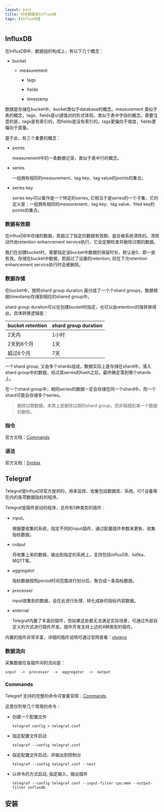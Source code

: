 ```yaml
---
layout: post
title: 时序数据库InfluxDB
tags: [InfluxDB]
---
```


## InfluxDB 

在InfluxDB中，数据组织构成上，有以下几个概念：

- bucket

    - measurement

        - tags

        - fields

        - timestamp

数据是存储在bucket中，bucket类似于database的概念。measurement 类似于表的概念，tags、fields是以键值对的形式体现，类似于表中字段的概念。需要注意的是，tags是有索引的，而fields是没有索引的。tags更偏向于维度，fields更偏向于度量。

基于此，有三个重要的概念：

- points
  
  measurement中的一条数据记录，类似于表中行的概念。

- series
  
  一组拥有相同的measurement、tag key、tag value的points的集合。

- series key
  
  series key可以看作是一个特定的series, 它相当于是series的一个子集，它的定义是：一组拥有相同的measurement、tag key、tag value、filed key的points的集合。


### 数据有效期

在influxDB中存储的数据，若超过了指定的数据有效期，是会被系统清除的。清除动作由retention enhancement service执行，它会定期检查并删除过期的数据。

我们在创建bucket时，需要指定该bucket中数据的保留时长，默认是0，即一直有效。存储在bucket中数据，若超过了设置的retention, 则在下次retention enhancement service执行时会被删除。

### 数据存储

在bucket中，按照shard group duration 画分成了一个个shard groups，数据根据timestamp存储到相应的shared group中。

shard group duration可以在创建bucket时指定，也可以由retention的值转换得出，具体转换逻辑是：

| bucket retention | shard group duration|
| -- | -- |
| 2天内 | 1小时 |
| 2天到6个月 | 1天 |
| 超过6个月 | 7天 |

一个shard group, 又由多个shards组成，数据实际上是存储在shard中。落入shard group中的数据，经过其series的hash之后，最终确定落到哪个shards上。

在一个shard group中，相同series的数据一定会存储在同一个shard中，而一个shard可能会存储多个series。

> 删除过期数据，本质上是删除过期的shard group，而非精细到某一个数据的删除。

### 指令

官方文档：[Commands](https://docs.influxdata.com/influxdb/v2.6/reference/cli/influx/)

### 语法

官方文档：[Syntax](https://docs.influxdata.com/influxdb/v2.6/reference/syntax/)

## Telegraf
Telegraf是InfluxDB官方提供的，用来监控、收集包括数据库、系统、IOT设备等在内的各项数据指标的程序。

Telegraf是插件驱动的程序，总共有5种类型的插件：
  
- input。
  
  根据要收集的系统，指定不同的input插件，通过配置插件参数来更新、收集指标数据。

- output
  
  将收集上来的数据，输出到指定的系统上，支持包括influxDB、kafka、MQTT等。

- aggregator
  
  指标数据按照period时间范围进行划分后，聚合成一条指标数据。

- processer
  
  input收集到的数据，会在此进行处理、转化成新的指标内容数据。

- external
  
  Telegraf内置了丰富的插件，但如果这些都无法满足实际场景，可通过外部自定义的方式进行插件开发。插件开发支持上述的4种类型的插件。

内置的插件非常丰富，详细的插件说明可通过官网查看：[plugins](https://docs.influxdata.com/telegraf/v1.24/plugins/)

### 数据流向

采集数据在各插件间的流向是：

`input  ->  processer  ->  aggregator  ->  output`


### Commands

Telegref 支持的完整的命令可查看官网：[Commands](https://docs.influxdata.com/telegraf/v1.24/commands/#telegraf-command-flags).

这里仅列举几个常用的命令：

- 创建一个配置文件
  
  `telegraf config > telegraf.conf`

- 指定配置文件启动
  
  `telegraf --config telegraf.conf`

- 指定配置文件启动，并输出到控制台
  
  `telegraf --config telegraf.conf --test`

- 以命令的方式启动, 指定输入、输出插件
  
  `telegraf --config telegraf.conf --input-filter cpu:mem --output-filter influxdb`



## 安装